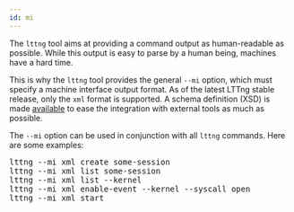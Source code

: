 ```yaml
---
id: mi
---
```


The `lttng` tool aims at providing a command output as human-readable as
possible. While this output is easy to parse by a human being, machines
have a hard time.

This is why the `lttng` tool provides the general `--mi` option, which
must specify a machine interface output format. As of the latest
LTTng stable release, only the `xml` format is supported. A schema
definition (XSD) is made
<a href="https://github.com/lttng/lttng-tools/blob/master/src/common/mi_lttng.xsd" class="ext">available</a>
to ease the integration with external tools as much as possible.

The `--mi` option can be used in conjunction with all `lttng` commands.
Here are some examples:

<pre class="term">
lttng --mi xml create some-session
lttng --mi xml list some-session
lttng --mi xml list --kernel
lttng --mi xml enable-event --kernel --syscall open
lttng --mi xml start
</pre>
